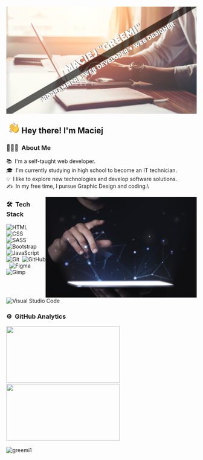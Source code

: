 ![Maciej Greemi Banner](https://github.com/Greemi1/Greemi1/blob/main/assets/Baner.png?raw=true)

<img alt="Night Coding" src="assets/Hand%20Wave.gif" width='40' align="left"/><h2>Hey there! I'm Maciej</h2>

<!-- ## 👋 &nbsp;Hey there! I'm Maciej -->

### 👨🏻‍💻 &nbsp;About Me

📚 &nbsp;I'm a self-taught web developer.\
🎓 &nbsp;I'm currently studying in high school to become an IT technician.\
💡 &nbsp;I like to explore new technologies and develop software solutions.\
✍️ &nbsp;In my free time, I pursue Graphic Design and coding.\

<img alt="Night Coding" src="assets/Image.jpg" width="400px" align="right"/>

### 🛠 &nbsp;Tech Stack

![HTML](https://img.shields.io/badge/HTML5-E34F26.svg?style=for-the-badge&logo=HTML5&logoColor=white)&nbsp;
![CSS](https://img.shields.io/badge/CSS3-1572B6.svg?style=for-the-badge&logo=CSS3&logoColor=white)&nbsp;
![SASS](https://img.shields.io/badge/Sass-CC6699.svg?style=for-the-badge&logo=Sass&logoColor=white)&nbsp;
![Bootstrap](https://img.shields.io/badge/Bootstrap-7952B3.svg?style=for-the-badge&logo=Bootstrap&logoColor=white)\
![JavaScript](https://img.shields.io/badge/JavaScript-F7DF1E.svg?style=for-the-badge&logo=JavaScript&logoColor=black)&nbsp;
![Git](https://img.shields.io/badge/Git-F05032.svg?style=for-the-badge&logo=Git&logoColor=white)&nbsp;
![GitHub](https://img.shields.io/badge/GitHub-181717.svg?style=for-the-badge&logo=GitHub&logoColor=white)&nbsp;
![Figma](https://img.shields.io/badge/Figma-F24E1E.svg?style=for-the-badge&logo=Figma&logoColor=white)&nbsp;
![Gimp](https://img.shields.io/badge/GIMP-5C5543.svg?style=for-the-badge&logo=GIMP&logoColor=white)&nbsp;
![Visual Studio Code](https://img.shields.io/badge/Visual%20Studio%20Code-007ACC.svg?style=for-the-badge&logo=Visual-Studio-Code&logoColor=white)&nbsp;

### ⚙️ &nbsp;GitHub Analytics

<p align="left">
<a href="https://github.com/Greemi1">
  <img height="150em" width="300px" src="https://github-readme-stats.vercel.app/api/top-langs?username=greemi1&show_icons=true&theme=dark&locale=en&layout=compact"/>
  <img height="150em" width="300px" src="https://github-readme-stats.vercel.app/api?username=greemi1&show_icons=true&theme=dark&locale=en"/>
</a>
</p>

<p align="left">
<img src="https://komarev.com/ghpvc/?username=greemi1&label=Profile%20views&color=0e75b6&style=flat" alt="greemi1"
</p>
